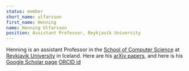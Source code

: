 ```yaml
---
status: member
short_name: ulfarsson
first_name: Henning
name: Henning Ulfarsson
position: Assistant Professor, Reykjavik University
---
```

Henning is an assistant Professor in the [School of Computer Science](https://en.ru.is/scs/)
at [Reykjavik University](https://en.ru.is) in Iceland. Here are his
[arXiv papers](https://arxiv.org/a/ulfarsson_h_1.html),
and here is his
[Google Scholar page](https://scholar.google.is/citations?user=Sl6fQHcAAAAJ&hl=en)
[ORCID id](https://orcid.org/0000-0001-6428-7117)